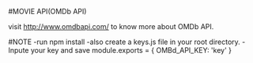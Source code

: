 #MOVIE API(OMDb API)

visit http://www.omdbapi.com/ to know more about OMDb API.






#NOTE
-run npm install
-also create a keys.js file in your root directory.
-Inpute your key and save
 module.exports = {
    OMBd_API_KEY: 'key'
 }
